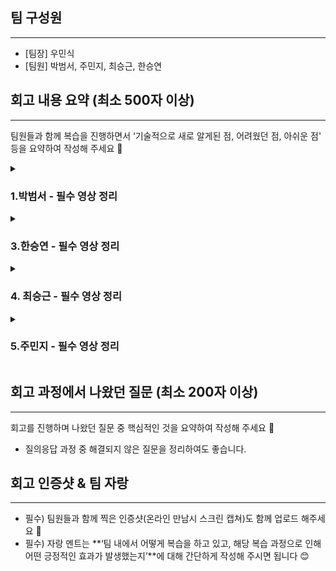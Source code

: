 ## 팀 구성원

---

- [팀장] 우민식
- [팀원] 박범서, 주민지, 최승근, 한승연

## 회고 내용 요약 (최소 500자 이상)

---

팀원들과 함께 복습을 진행하면서 ‘기술적으로 새로 알게된 점, 어려웠던 점, 아쉬운 점' 등을 요약하여 작성해 주세요 🙂
<details>
<summary><h3>1.박범서 - 필수 영상 정리</h1></summary>
<div markdown="1">

- https://lean-weaver-944.notion.site/Git-branch-72bd41990509451b9545cd27efe0c3ed
- https://lean-weaver-944.notion.site/CPU-762b17e9871e47e4af9718fdacbf85c3
</div>
</details>


<details>
<summary><h3>3.한승연 - 필수 영상 정리</h1></summary>
<div markdown="1">

- https://subsequent-shroud-fd5.notion.site/_-344fbb63d48f44d49d5a2e6b37d3c9a2
</div>
</details>

<details>
<summary><h3>4. 최승근 - 필수 영상 정리</h1></summary>
<div markdown="1">
  
- https://heavenly-rubidium-d41.notion.site/2-3637f196a4524e44a77f4213529f88e6
</div>
</details>

<details>
<summary><h3>5.주민지 - 필수 영상 정리</h1></summary>
<div markdown="1">

- https://forhighproductivity.notion.site/8-67791b76121c4f36ba4b59ffe5a75364
</div>
</details>


## 회고 과정에서 나왔던 질문 (최소 200자 이상)

---

회고를 진행하며 나왔던 질문 중 핵심적인 것을 요약하여 작성해 주세요 🙂

- 질의응답 과정 중 해결되지 않은 질문을 정리하여도 좋습니다.

## 회고 인증샷 & 팀 자랑

---

- 필수) 팀원들과 함께 찍은 인증샷(온라인 만남시 스크린 캡쳐)도 함께 업로드 해주세요 🙂
- 필수) 자랑 멘트는 **‘팀 내에서 어떻게 복습을 하고 있고, 해당 복습 과정으로 인해 어떤 긍정적인 효과가 발생했는지’**에 대해 간단하게 작성해 주시면 됩니다 😊


